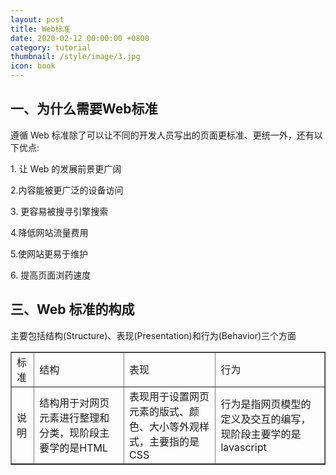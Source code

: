 ```yaml
---
layout: post
title: Web标准
date: 2020-02-12 00:00:00 +0800
category: tutorial
thumbnail: /style/image/3.jpg
icon: book
---
```


## 一、为什么需要Web标准
<p>遵循 Web 标准除了可以让不同的开发人员写出的页面更标准、更统一外，还有以下优点:</p>
<p>1. 让 Web 的发展前景更广阔</p>
<p>2.内容能被更广泛的设备访问</p>
<p>3. 更容易被搜寻引擎搜索</p>
<p>4.降低网站流量费用</p>
<p>5.使网站更易于维护</p>
<p>6. 提高页面浏药速度</p>

## 三、Web 标准的构成
<p>主要包括结构(Structure)、表现(Presentation)和行为(Behavior)三个方面</p>
<table border="1">
<tr>
<td>标准</td>
<td>结构</td>
<td>表现</td>
<td>行为</td>
</tr>
<tr>
<td>说明</td>
<td>结构用于对网页元素进行整理和分类，现阶段主要学的是HTML</td>
<td>表现用于设置网页元素的版式、颜色、大小等外观样式，主要指的是CSS</td>
<td>行为是指网页模型的定义及交互的编写，现阶段主要学的是lavascript</td>
</tr>
</table>
